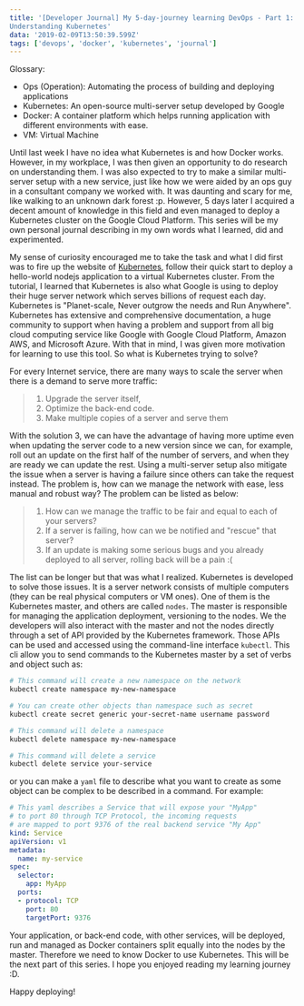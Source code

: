 ```yaml
---
title: '[Developer Journal] My 5-day-journey learning DevOps - Part 1:
Understanding Kubernetes'
data: '2019-02-09T13:50:39.599Z'
tags: ['devops', 'docker', 'kubernetes', 'journal']
---
```


Glossary:
* Ops (Operation): Automating the process of building and deploying applications
* Kubernetes: An open-source multi-server setup developed by Google
* Docker: A container platform which helps running application with different environments with ease.
* VM: Virtual Machine

Until last week I have no idea what Kubernetes is and how Docker works. However,
in my workplace, I was then given an opportunity to do research on understanding
them. I was also expected to try to make a similar multi-server setup with a new
service, just like how we were aided by an ops guy in a consultant company we
worked with. It was daunting and scary for me, like walking to an unknown dark
forest :p. However, 5 days later I acquired a decent amount of knowledge in
this field and even managed to deploy a Kubernetes cluster on the Google Cloud
Platform. This series will be my own personal journal describing in my own words
what I learned,
did and experimented.

My sense of curiosity encouraged me to take the task and what I did first was to
fire up the website of [Kubernetes](https://kubernetes.io), follow their quick
start to deploy a hello-world nodejs application to a virtual Kubernetes
cluster. From the tutorial, I learned that Kubernetes is also what Google is
using to deploy their huge server network which serves billions of request each
day. Kubernetes is "Planet-scale, Never outgrow the needs and Run Anywhere". Kubernetes has extensive and comprehensive documentation, a huge community to
support when having a problem and support from all big cloud computing service
like Google with Google Cloud Platform, Amazon AWS, and Microsoft Azure. With that in mind, I was given more motivation for learning to use this tool. So what is Kubernetes trying to solve?

For every Internet service, there are many ways to scale the server when there
is a demand to serve more traffic:

> 1. Upgrade the server itself,
> 2. Optimize the back-end code.
> 3. Make multiple copies of a server and serve them

With the solution 3, we can have the advantage of having more uptime even when
updating the server code to a new version since we can, for example, roll out an update on the first half of the number of servers, and when they are ready we
can update the rest. Using a multi-server setup also mitigate the issue when a
server is having a failure since others can take the request instead. The
problem is, how can we manage the network with ease, less manual and robust way?
The problem can be listed as below:

> 1. How can we manage the traffic to be fair and equal to each of your servers?
> 2. If a server is failing, how can we be notified and "rescue" that server?
> 3. If an update is making some serious bugs and you already deployed to all server, rolling back will be a pain :(

The list can be longer but that was what I realized. Kubernetes is developed to solve those issues. It is a server network consists
of multiple computers (they can be real physical computers or VM ones). One of
them is the Kubernetes master, and others are called `nodes`. The master is
responsible for managing the application deployment, versioning to the nodes. We
the developers will also interact with the master and not the nodes directly
through a set of API provided by the Kubernetes framework. Those APIs can be used
and accessed using the command-line interface `kubectl`. This cli allow you to
send commands to the Kubernetes master by a set of verbs and object such as:

```bash
# This command will create a new namespace on the network
kubectl create namespace my-new-namespace

# You can create other objects than namespace such as secret
kubectl create secret generic your-secret-name username password

# This command will delete a namespace
kubectl delete namespace my-new-namespace

# This command will delete a service
kubectl delete service your-service
```

or you can make a `yaml` file to describe what you want to create as some object
can be complex to be described in a command. For example:

```yaml
# This yaml describes a Service that will expose your "MyApp"
# to port 80 through TCP Protocol, the incoming requests
# are mapped to port 9376 of the real backend service "My App"
kind: Service
apiVersion: v1
metadata:
  name: my-service
spec:
  selector:
    app: MyApp
  ports:
  - protocol: TCP
    port: 80
    targetPort: 9376
```

Your application, or back-end code, with other services, will be deployed, run and managed as Docker containers split equally into the nodes by the master. Therefore we need to know Docker to use Kubernetes. This will be the next part of this series. I hope you enjoyed reading my learning journey :D.

Happy deploying!

